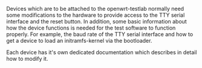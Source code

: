Devices which are to be attached to the openwrt-testlab normally need some modifications to the hardware to provide access to the TTY serial interface and the reset button.  In addition, some basic information about how the device functions is needed for the test software to function properly.  For example, the baud rate of the TTY serial interface and how to get a device to load an initramfs-kernel via the bootloader.

Each device has it's own dedicated documentation which describes in detail how to modify it.
